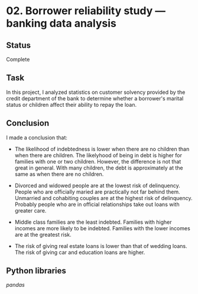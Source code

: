 # 02. Borrower reliability study — banking data analysis

## Status
Complete

## Task

In this project, I analyzed statistics on customer solvency provided by the credit department of the bank to determine whether a borrower's marital status or children affect their ability to repay the loan. 

## Conclusion

I made a conclusion that:

- The likelihood of indebtedness is lower when there are no children than when there are children. The likelyhood of being in debt is higher for families with one or two children. However, the difference is not that great in general. With many children, the debt is approximately at the same as when there are no children.

- Divorced and widowed people are at the lowest risk of delinquency. People who are officially maried are practically not far behind them. Unmarried and cohabiting couples are at the highest risk of delinquency. Probably people who are in official relationships take out loans with greater care.

- Middle class families are the least indebted. Families with higher incomes are more likely to be indebted. Families with the lower incomes are at the greatest risk.

- The risk of giving real estate loans is lower than that of wedding loans. The risk of giving car and education loans are higher.

## Python libraries
*pandas*
